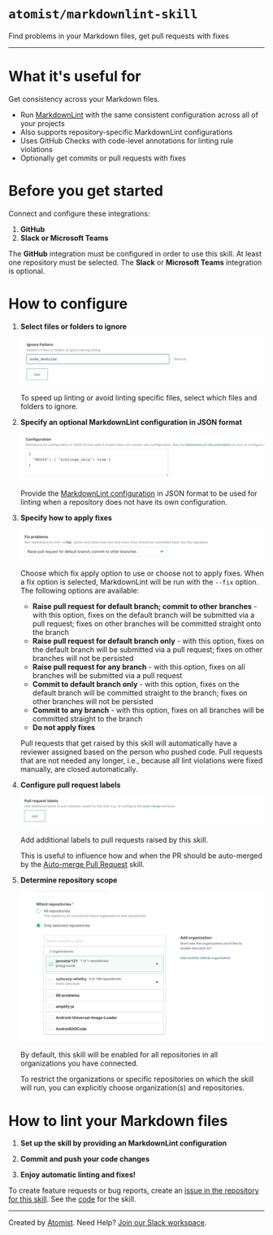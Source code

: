# `atomist/markdownlint-skill`

<!---atomist-skill-description:start--->

Find problems in your Markdown files, get pull requests with fixes

<!---atomist-skill-description:end--->

---

<!---atomist-skill-readme:start--->

# What it's useful for

Get consistency across your Markdown files.

-   Run [MarkdownLint](https://github.com/DavidAnson/markdownlint) with
    the same consistent configuration across all of your projects
-   Also supports repository-specific MarkdownLint configurations
-   Uses GitHub Checks with code-level annotations for linting rule violations
-   Optionally get commits or pull requests with fixes

# Before you get started

Connect and configure these integrations:

1. **GitHub**
1. **Slack or Microsoft Teams**

The **GitHub** integration must be configured in order to use this skill. At
least one repository must be selected. The **Slack** or **Microsoft Teams**
integration is optional.

# How to configure

1. **Select files or folders to ignore**

    ![Ignore](docs/images/ignore.png)
      
    To speed up linting or avoid linting specific files, select which files
    and folders to ignore.

1. **Specify an optional MarkdownLint configuration in JSON format**

    ![Configuration](docs/images/config.png)

    Provide the [MarkdownLint configuration](https://github.com/DavidAnson/markdownlint)
    in JSON format to be used for linting when a repository
    does not have its own configuration.

1. **Specify how to apply fixes**

    ![Fix](docs/images/fix.png)

    Choose which fix apply option to use or choose not to apply fixes.
    When a fix option is selected, MarkdownLint will be run with the `--fix` option.
    The following options are available:

    - **Raise pull request for default branch; commit to other branches** - with this
      option, fixes on the default branch will be submitted via
      a pull request; fixes on other branches will be committed straight
      onto the branch
    - **Raise pull request for default branch only** - with this option, fixes on
      the default branch will be submitted via a pull
      request; fixes on other branches will not be persisted
    - **Raise pull request for any branch** - with this option, fixes on
      all branches will be submitted via a pull request
    - **Commit to default branch only** - with this option, fixes on the
      default branch will be committed straight to the branch; fixes on
      other branches will not be persisted
    - **Commit to any branch** - with this option, fixes on all branches will
      be committed straight to the branch
    - **Do not apply fixes**

    Pull requests that get raised by this skill will automatically have a reviewer
    assigned based on the person who pushed code. Pull requests that are not
    needed any longer, i.e., because all lint violations were fixed manually, are
    closed automatically.

1. **Configure pull request labels**

    ![Labels](docs/images/labels.png)

    Add additional labels to pull requests raised by this skill.

    This is useful to influence how and when the PR should be auto-merged by the
    [Auto-merge Pull Request](https://go.atomist.com/catalog/skills/atomist/github-auto-merge-skill)
    skill.

1. **Determine repository scope**

    ![Repository filter](docs/images/repo-filter.png)

    By default, this skill will be enabled for all repositories in all
    organizations you have connected.

    To restrict the organizations or specific repositories on which the skill
    will run, you can explicitly choose organization(s) and repositories.

# How to lint your Markdown files

1. **Set up the skill by providing an MarkdownLint configuration**

1. **Commit and push your code changes**

1. **Enjoy automatic linting and fixes!**

To create feature requests or bug reports, create an [issue in the repository for this skill](https://github.com/atomist-skills/markdownlint-skill/issues).
See the [code](https://github.com/atomist-skills/markdownlint-skill) for the skill.

<!---atomist-skill-readme:end--->

---

Created by [Atomist][atomist].
Need Help? [Join our Slack workspace][slack].

[atomist]: https://atomist.com/ "Atomist - How Teams Deliver Software"
[slack]: https://join.atomist.com/ "Atomist Community Slack"
